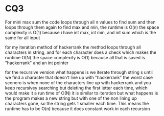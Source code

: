 # CQ3
For mini max sum the code loops through all n values to find sum and then loops through them again to find max and min, the runtime is O(n)
the space complexity is O(1) because i have int max, int min, and int sum which is the same for all input

for my iteration method of hackerrank the method loops through all characters in string, and for each character does a check which makes the runtime O(N) the space complexity is O(1) because all that is saved is "hackerrank" and an int pointer

for the recursive version what happens is we iterate through string s until we find a character that doesn't line up with "hackerrank" the worst case scenero is when none of the characters line up with hackerrank and you keep recursivey searching but deleting the first letter each time, which would make it a run time of O(N) it is similar to iteration but what happens is the program makes a new string but with one of the non lining up characters gone, so the string gets 1 smaller each time. This means the runtime has to be O(n) because it does constant work in each recursion
